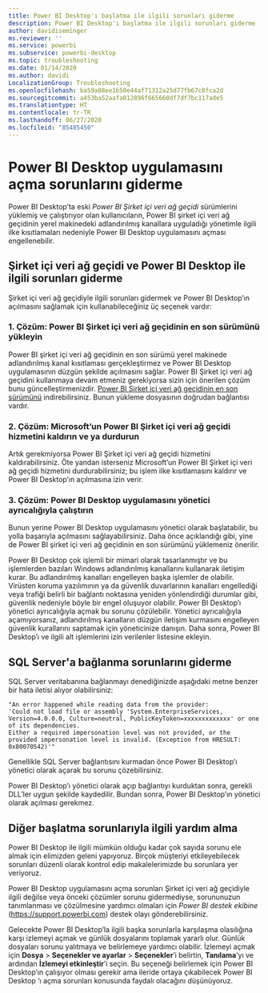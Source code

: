 ```yaml
---
title: Power BI Desktop'ı başlatma ile ilgili sorunları giderme
description: Power BI Desktop'ı başlatma ile ilgili sorunları giderme
author: davidiseminger
ms.reviewer: ''
ms.service: powerbi
ms.subservice: powerbi-desktop
ms.topic: troubleshooting
ms.date: 01/14/2020
ms.author: davidi
LocalizationGroup: Troubleshooting
ms.openlocfilehash: ba59a08ee1b50e44af71312a25d77fb67c8fca2d
ms.sourcegitcommit: a453ba52aafa012896f665660df7df7bc117ade5
ms.translationtype: HT
ms.contentlocale: tr-TR
ms.lasthandoff: 06/27/2020
ms.locfileid: "85485450"
---
```

# <a name="troubleshoot-opening-power-bi-desktop"></a>Power BI Desktop uygulamasını açma sorunlarını giderme

Power BI Desktop’ta eski *Power BI Şirket içi veri ağ geçidi* sürümlerini yüklemiş ve çalıştırıyor olan kullanıcıların, Power BI şirket içi veri ağ geçidinin yerel makinedeki adlandırılmış kanallara uyguladığı yönetimle ilgili ilke kısıtlamaları nedeniyle Power BI Desktop uygulamasını açması engellenebilir.

## <a name="resolve-issues-with-the-on-premises-data-gateway-and-power-bi-desktop"></a>Şirket içi veri ağ geçidi ve Power BI Desktop ile ilgili sorunları giderme

Şirket içi veri ağ geçidiyle ilgili sorunları gidermek ve Power BI Desktop’ın açılmasını sağlamak için kullanabileceğiniz üç seçenek vardır:

### <a name="resolution-1-install-the-latest-version-of-power-bi-on-premises-data-gateway"></a>1\. Çözüm: Power BI Şirket içi veri ağ geçidinin en son sürümünü yükleyin

Power BI şirket içi veri ağ geçidinin en son sürümü yerel makinede adlandırılmış kanal kısıtlaması gerçekleştirmez ve Power BI Desktop uygulamasının düzgün şekilde açılmasını sağlar. Power BI Şirket içi veri ağ geçidini kullanmaya devam etmeniz gerekiyorsa sizin için önerilen çözüm bunu güncelleştirmenizdir. [Power BI Şirket içi veri ağ geçidinin en son sürümünü](https://go.microsoft.com/fwlink/?LinkId=698863) indirebilirsiniz. Bunun yükleme dosyasının doğrudan bağlantısı vardır.

### <a name="resolution-2-uninstall-or-stop-the-power-bi-on-premises-data-gateway-microsoft-service"></a>2\. Çözüm: Microsoft’un Power BI Şirket içi veri ağ geçidi hizmetini kaldırın ve ya durdurun

Artık gerekmiyorsa Power BI Şirket içi veri ağ geçidi hizmetini kaldırabilirsiniz. Öte yandan isterseniz Microsoft’un Power BI Şirket içi veri ağ geçidi hizmetini durdurabilirsiniz; bu işlem ilke kısıtlamasını kaldırır ve Power BI Desktop’ın açılmasına izin verir.

### <a name="resolution-3-run-power-bi-desktop-with-administrator-privilege"></a>3\. Çözüm: Power BI Desktop uygulamasını yönetici ayrıcalığıyla çalıştırın

Bunun yerine Power BI Desktop uygulamasını yönetici olarak başlatabilir, bu yolla başarıyla açılmasını sağlayabilirsiniz. Daha önce açıklandığı gibi, yine de Power BI şirket içi veri ağ geçidinin en son sürümünü yüklemeniz önerilir.

Power BI Desktop çok işlemli bir mimari olarak tasarlanmıştır ve bu işlemlerden bazıları Windows adlandırılmış kanallarını kullanarak iletişim kurar. Bu adlandırılmış kanalları engelleyen başka işlemler de olabilir. Virüsten koruma yazılımının ya da güvenlik duvarlarının kanalları engellediği veya trafiği belirli bir bağlantı noktasına yeniden yönlendirdiği durumlar gibi, güvenlik nedeniyle böyle bir engel oluşuyor olabilir. Power BI Desktop’ı yönetici ayrıcalığıyla açmak bu sorunu çözülebilir. Yönetici ayrıcalığıyla açamıyorsanız, adlandırılmış kanalların düzgün iletişim kurmasını engelleyen güvenlik kurallarını saptamak için yöneticinize danışın. Daha sonra, Power BI Desktop’ı ve ilgili alt işlemlerini izin verilenler listesine ekleyin.

## <a name="resolve-issues-when-connecting-to-sql-server"></a>SQL Server'a bağlanma sorunlarını giderme

SQL Server veritabanına bağlanmayı denediğinizde aşağıdaki metne benzer bir hata iletisi alıyor olabilirsiniz:

`"An error happened while reading data from the provider:`\
`'Could not load file or assembly 'System.EnterpriseServices, Version=4.0.0.0, Culture=neutral, PublicKeyToken=xxxxxxxxxxxxx' or one of its dependencies.`\
`Either a required impersonation level was not provided, or the provided impersonation level is invalid. (Exception from HRESULT: 0x80070542)'"`

Genellikle SQL Server bağlantısını kurmadan önce Power BI Desktop’ı yönetici olarak açarak bu sorunu çözebilirsiniz.

Power BI Desktop’ı yönetici olarak açıp bağlantıyı kurduktan sonra, gerekli DLL’ler uygun şekilde kaydedilir. Bundan sonra, Power BI Desktop’ın yönetici olarak açılması gerekmez.

## <a name="get-help-with-other-launch-issues"></a>Diğer başlatma sorunlarıyla ilgili yardım alma

Power BI Desktop ile ilgili mümkün olduğu kadar çok sayıda sorunu ele almak için elimizden geleni yapıyoruz. Birçok müşteriyi etkileyebilecek sorunları düzenli olarak kontrol edip makalelerimizde bu sorunlara yer veriyoruz.

Power BI Desktop uygulamasını açma sorunları Şirket içi veri ağ geçidiyle ilgili değilse veya önceki çözümler sorunu gidermediyse, sorununuzun tanımlanması ve çözülmesine yardımcı olmaları için *Power BI destek ekibine* (<https://support.powerbi.com>) destek olayı gönderebilirsiniz.

Gelecekte Power BI Desktop’la ilgili başka sorunlarla karşılaşma olasılığına karşı izlemeyi açmak ve günlük dosyalarını toplamak yararlı olur. Günlük dosyaları sorunu yalıtmaya ve belirlemeye yardımcı olabilir. İzlemeyi açmak için **Dosya** > **Seçenekler ve ayarlar** > **Seçenekler**’i belirtin, **Tanılama**’yı ve ardından **İzlemeyi etkinleştir**’i seçin. Bu seçeneği belirlemek için Power BI Desktop’ın çalışıyor olması gerekir ama ileride ortaya çıkabilecek Power BI Desktop ‘ı açma sorunları konusunda faydalı olacağını düşünüyoruz.
